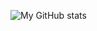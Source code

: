 ![My GitHub stats](https://github-readme-stats.vercel.app/api?username=iantoshkai&count_private=true&show_icons=true&theme=tokyonight)
